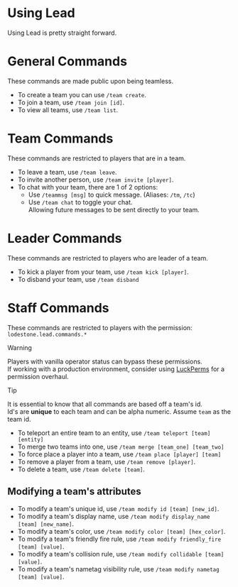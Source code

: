 # Using Lead
Using Lead is pretty straight forward.
# General Commands
These commands are made public upon being teamless.
- To create a team you can use `/team create`.<br>
- To join a team, use `/team join [id]`.<br>
- To view all teams, use `/team list`.

# Team Commands
These commands are restricted to players that are in a team.
- To leave a team, use `/team leave`.
- To invite another person, use `/team invite [player]`.<br>
- To chat with your team, there are 1 of 2 options:
  - Use `/teammsg [msg]` to quick message. (Aliases: `/tm`, `/tc`)
  - Use `/team chat` to toggle your chat.<br>Allowing future messages to be sent directly to your team.

# Leader Commands
These commands are restricted to players who are leader of a team.
- To kick a player from your team, use `/team kick [player]`.
- To disband your team, use `/team disband`

# Staff Commands
These commands are restricted to players with the permission: `lodestone.lead.commands.*`
> [!WARNING]
> Players with vanilla operator status can bypass these permissions.<br />
> If working with a production environment, consider using [LuckPerms](https://luckperms.net/) for a permission overhaul.

> [!TIP]
> It is essential to know that all commands are based off a team's id.<br />
> Id's are **unique** to each team and can be alpha numeric. Assume `team` as the team id.
- To teleport an entire team to an entity, use `/team teleport [team] [entity]`
- To merge two teams into one, use `/team merge [team_one] [team_two]`
- To force place a player into a team, use `/team place [player] [team]`
- To remove a player from a team, use `/team remove [player]`.
- To delete a team, use `/team delete [team]`.

## Modifying a team's attributes
- To modify a team's unique id, use `/team modify id [team] [new_id]`.
- To modify a team's display name, use `/team modify display_name [team] [new_name]`.
- To modify a team's color, use `/team modify color [team] [hex_color]`.
- To modify a team's friendly fire rule, use `/team modify friendly_fire [team] [value]`.
- To modify a team's collision rule, use `/team modify collidable [team] [value]`.
- To modify a team's nametag visibility rule, use `/team modify nametag [team] [value]`. 